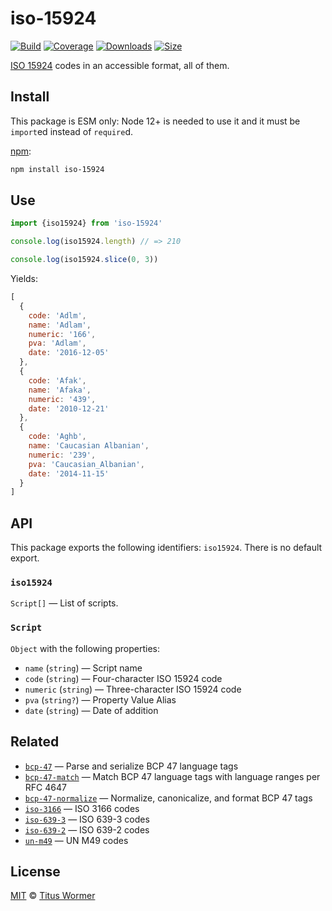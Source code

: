 # iso-15924

[![Build][build-badge]][build]
[![Coverage][coverage-badge]][coverage]
[![Downloads][downloads-badge]][downloads]
[![Size][size-badge]][size]

[ISO 15924][iso] codes in an accessible format, all of them.

## Install

This package is ESM only: Node 12+ is needed to use it and it must be `import`ed
instead of `require`d.

[npm][]:

```sh
npm install iso-15924
```

## Use

```js
import {iso15924} from 'iso-15924'

console.log(iso15924.length) // => 210

console.log(iso15924.slice(0, 3))
```

Yields:

```js
[
  {
    code: 'Adlm',
    name: 'Adlam',
    numeric: '166',
    pva: 'Adlam',
    date: '2016-12-05'
  },
  {
    code: 'Afak',
    name: 'Afaka',
    numeric: '439',
    date: '2010-12-21'
  },
  {
    code: 'Aghb',
    name: 'Caucasian Albanian',
    numeric: '239',
    pva: 'Caucasian_Albanian',
    date: '2014-11-15'
  }
]
```

## API

This package exports the following identifiers: `iso15924`.
There is no default export.

### `iso15924`

`Script[]` — List of scripts.

### `Script`

`Object` with the following properties:

*   `name` (`string`) — Script name
*   `code` (`string`) — Four-character ISO 15924 code
*   `numeric` (`string`) — Three-character ISO 15924 code
*   `pva` (`string?`) — Property Value Alias
*   `date` (`string`) — Date of addition

## Related

*   [`bcp-47`](https://github.com/wooorm/bcp-47)
    — Parse and serialize BCP 47 language tags
*   [`bcp-47-match`](https://github.com/wooorm/bcp-47-match)
    — Match BCP 47 language tags with language ranges per RFC 4647
*   [`bcp-47-normalize`](https://github.com/wooorm/bcp-47-normalize)
    — Normalize, canonicalize, and format BCP 47 tags
*   [`iso-3166`](https://github.com/wooorm/iso-3166)
    — ISO 3166 codes
*   [`iso-639-3`](https://github.com/wooorm/iso-639-3)
    — ISO 639-3 codes
*   [`iso-639-2`](https://github.com/wooorm/iso-639-2)
    — ISO 639-2 codes
*   [`un-m49`](https://github.com/wooorm/un-m49)
    — UN M49 codes

## License

[MIT][license] © [Titus Wormer][author]

<!-- Definition -->

[build-badge]: https://github.com/wooorm/iso-15924/workflows/main/badge.svg

[build]: https://github.com/wooorm/iso-15924/actions

[coverage-badge]: https://img.shields.io/codecov/c/github/wooorm/iso-15924.svg

[coverage]: https://codecov.io/github/wooorm/iso-15924

[downloads-badge]: https://img.shields.io/npm/dm/iso-15924.svg

[downloads]: https://www.npmjs.com/package/iso-15924

[size-badge]: https://img.shields.io/bundlephobia/minzip/iso-15924.svg

[size]: https://bundlephobia.com/result?p=iso-15924

[npm]: https://docs.npmjs.com/cli/install

[license]: license

[author]: https://wooorm.com

[iso]: https://unicode.org/iso15924/
